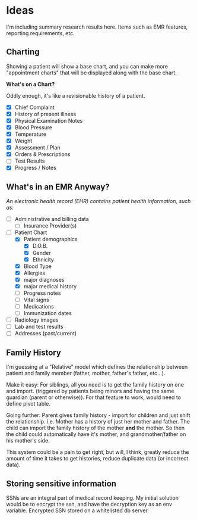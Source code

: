 # Ideas

I'm including summary research results here. Items such as EMR features, reporting requirements, etc.

## Charting

Showing a patient will show a base chart, and you can make more "appointment charts" that will be displayed along with the base chart.

**What's on a Chart?**

Oddly enough, it's like a revisionable history of a patient.

- [x] Chief Complaint
- [x] History of present illness
- [x] Physical Examination Notes
- [x] Blood Pressure
- [x] Temperature
- [x] Weight
- [x] Assessment / Plan
- [x] Orders & Prescriptions
- [ ] Test Results
- [x] Progress / Notes

## What's in an EMR Anyway?

*An electronic health record (EHR) contains patient health information, such as:*

- [ ] Administrative and billing data
    - [ ] Insurance Provider(s)
- [ ] Patient Chart
    - [x] Patient demographics
        - [x] D.O.B.
        - [x] Gender
        - [x] Ethnicity
    - [x] Blood Type
    - [x] Allergies
    - [x] major diagnoses
    - [x] major medical history
    - [ ] Progress notes
    - [ ] Vital signs
    - [ ] Medications
    - [ ] Immunization dates
- [ ] Radiology images
- [ ] Lab and test results
- [ ] Addresses (past/current)

## Family History

I'm guessing at a "Relative" model which defines the relationship between patient and family member (father, mother, father's father, etc...).

Make it easy: For siblings, all you need is to get the family history on one and import. (triggered by patients being minors and having the same guardian (parent or otherwise)). For that feature to work, would need to define pivot table.

Going further: Parent gives family history - import for children and just shift the relationship. i.e. Mother has a history of just her mother and father. The child can import the family history of the mother **and** the mother. So then the child could automatically have it's mother, and grandmother/father on his mother's side. 

This system could be a pain to get right, but will, I think, greatly reduce the amount of time it takes to get histories, reduce duplicate data (or incorrect data). 

## Storing sensitive information

SSNs are an integral part of medical record keeping. My initial solution would be to encrypt the ssn, and have the decryption key as an env variable. Encrypted SSN stored on a whitelisted db server.

